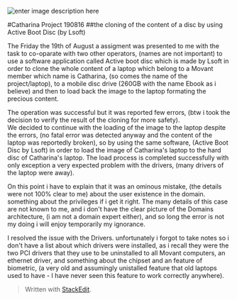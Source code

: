 
![enter image description here](https://musingsofashibe.files.wordpress.com/2015/10/mrrobotlogo.jpg)
  
#Catharina Project 190816
##the cloning of the content of a disc by using Active Boot Disc (by Lsoft)
  
The Friday the 19th of August a assigment was presented to me with the task to co-oparate with two other operators, (names are not important) to use a software application called Active boot disc which is made by Lsoft in order to clone the whole content of a laptop which belong to a Movant member which name is Catharina, (so comes the name of the project/laptop), to a mobile disc drive (260GB with the name Ebook as i believe) and then to load back the image to the laptop formating the precious content.  
  
The operation was successful but it was reported few errors, (btw i took the decision to verify the result of the cloning for more safety).  
We decided to continue with the loading of the image to the laptop despite the errors, (no fatal error was detected anyway and the content of the laptop was reportedly broken), so by using the same software, (Active Boot Disc by Lsoft) in order to load the image of Catharina's laptop to the hard disc of Catharina's laptop.
The load process is completed successfully with only exception a very expected problem with the drivers, (many drivers of the laptop were away).  
  
On this point i have to explain that it was an ominous mistake, (the details were not 100% clear to me) about the user existence in the domain. something about the privileges if i get it right. The many details of this case are not known to me, and i don't have the clear picture of the Domains architecture, (i am not a domain expert either), and so long the error is not my doing i will enjoy temporarily my ignorance.  
  
I resolved the issue with the Drivers. unfortunately  i forgot to take notes so i don't have a list about which drivers were installed, as i recall they were the two PCI drivers that they use to be uninstalled to all Movant computers, an ethernet driver, and something about the chipset and an feature of biometric, (a very old and assumingly unistalled feature that old laptops used to have - I have never seen this feature to work correctly anywhere).  
  


> Written with [StackEdit](https://stackedit.io/).